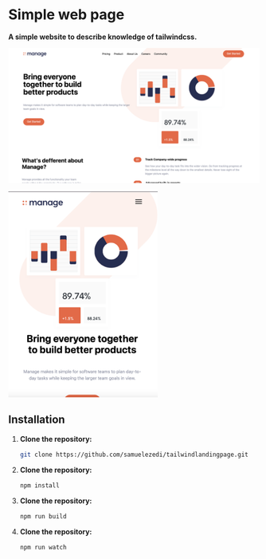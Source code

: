 # Simple web page

**A simple website to describe knowledge of tailwindcss.**

![Desktop](https://raw.githubusercontent.com/samuelezedi/tailwindlandingpage/refs/heads/main/screenshot/desktop-screenshot.png)

<img src="https://raw.githubusercontent.com/samuelezedi/tailwindlandingpage/refs/heads/main/screenshot/mobile-screenshot.png" alt="Mobile" width="300">


## Installation
1. **Clone the repository:**
   ```bash
   git clone https://github.com/samuelezedi/tailwindlandingpage.git


2. **Clone the repository:**
   ```bash
   npm install

3. **Clone the repository:**
   ```bash
   npm run build

4. **Clone the repository:**
   ```bash
   npm run watch